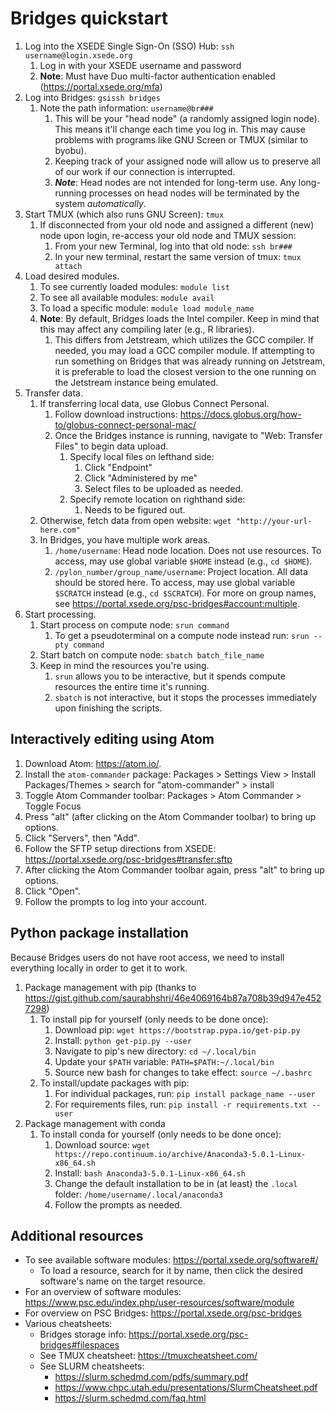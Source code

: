 # Bridges quickstart

1. Log into the XSEDE Single Sign-On (SSO) Hub: `ssh username@login.xsede.org`
    1. Log in with your XSEDE username and password
    1. **Note**: Must have Duo multi-factor authentication enabled (https://portal.xsede.org/mfa)
1. Log into Bridges: `gsissh bridges`
    1. Note the path information: `username@br###`
        1. This will be your "head node" (a randomly assigned login node). This means it'll change each time you log in. This may cause problems with programs like GNU Screen or TMUX (similar to byobu).
        1. Keeping track of your assigned node will allow us to preserve all of our work if our connection is interrupted.
        1. ***Note***: Head nodes are not intended for long-term use. Any long-running processes on head nodes will be terminated by the system *automatically*.
1. Start TMUX (which also runs GNU Screen): `tmux`
    1. If disconnected from your old node and assigned a different (new) node upon login, re-access your old node and TMUX session:
        1. From your new Terminal, log into that old node: `ssh br###`
        1. In your new terminal, restart the same version of tmux: `tmux attach`
1. Load desired modules.
    1. To see currently loaded modules: `module list`
    1. To see all available modules: `module avail`
    1. To load a specific module: `module load module_name`
    1. **Note**: By default, Bridges loads the Intel compiler. Keep in mind that this may affect any compiling later (e.g., R libraries).
        1. This differs from Jetstream, which utilizes the GCC compiler. If needed, you may load a GCC compiler module. If attempting to run something on Bridges that was already running on Jetstream, it is preferable to load the closest version to the one running on the Jetstream instance being emulated.
1. Transfer data.
    1. If transferring local data, use Globus Connect Personal.
        1. Follow download instructions: https://docs.globus.org/how-to/globus-connect-personal-mac/
        1. Once the Bridges instance is running, navigate to "Web: Transfer Files" to begin data upload.
            1. Specify local files on lefthand side:
                1. Click "Endpoint"
                1. Click "Administered by me"
                1. Select files to be uploaded as needed.
            1. Specify remote location on righthand side:
                1. Needs to be figured out.
    1. Otherwise, fetch data from open website: `wget "http://your-url-here.com"`
    1. In Bridges, you have multiple work areas.
        1. `/home/username`: Head node location. Does not use resources. To access, may use global variable `$HOME` instead (e.g., `cd $HOME`).
        1. `/pylon_number/group_name/username`: Project location. All data should be stored here. To access, may use global variable `$SCRATCH` instead (e.g., `cd $SCRATCH`). For more on group names, see https://portal.xsede.org/psc-bridges#account:multiple.
1. Start processing.
    1. Start process on compute node: `srun command`
        1. To get a pseudoterminal on a compute node instead run: `srun --pty command`
    1. Start batch on compute node: `sbatch batch_file_name`
    1. Keep in mind the resources you're using.
        1. `srun` allows you to be interactive, but it spends compute resources the entire time it's running.
        1. `sbatch` is not interactive, but it stops the processes immediately upon finishing the scripts.

## Interactively editing using Atom
1. Download Atom: https://atom.io/.
1. Install the `atom-commander` package: Packages > Settings View > Install Packages/Themes > search for "atom-commander" > install
1. Toggle Atom Commander toolbar: Packages > Atom Commander > Toggle Focus
1. Press "alt" (after clicking on the Atom Commander toolbar) to bring up options.
1. Click "Servers", then "Add".
1. Follow the SFTP setup directions from XSEDE: https://portal.xsede.org/psc-bridges#transfer:sftp
1. After clicking the Atom Commander toolbar again, press "alt" to bring up options.
1. Click "Open".
1. Follow the prompts to log into your account.

## Python package installation
Because Bridges users do not have root access, we need to install everything locally in order to get it to work.

1. Package management with pip (thanks to https://gist.github.com/saurabhshri/46e4069164b87a708b39d947e4527298)
    1. To install pip for yourself (only needs to be done once):
        1. Download pip: `wget https://bootstrap.pypa.io/get-pip.py`
        1. Install: `python get-pip.py --user`
        1. Navigate to pip's new directory: `cd ~/.local/bin`
        1. Update your `$PATH` variable: `PATH=$PATH:~/.local/bin`
        1. Source new bash for changes to take effect: `source ~/.bashrc`
    1. To install/update packages with pip:
        1. For individual packages, run: `pip install package_name --user`
        1. For requirements files, run: `pip install -r requirements.txt --user`
1. Package management with conda
    1. To install conda for yourself (only needs to be done once):
        1. Download source: `wget https://repo.continuum.io/archive/Anaconda3-5.0.1-Linux-x86_64.sh`
        1. Install: `bash Anaconda3-5.0.1-Linux-x86_64.sh`
        1. Change the default installation to be in (at least) the `.local` folder: `/home/username/.local/anaconda3`
        1. Follow the prompts as needed.

## Additional resources
* To see available software modules: https://portal.xsede.org/software#/
    * To load a resource, search for it by name, then click the desired software's name on the target resource.
* For an overview of software modules: https://www.psc.edu/index.php/user-resources/software/module
* For overview on PSC Bridges: https://portal.xsede.org/psc-bridges
* Various cheatsheets:
    * Bridges storage info: https://portal.xsede.org/psc-bridges#filespaces
    * See TMUX cheatsheet: https://tmuxcheatsheet.com/
    * See SLURM cheatsheets:
        * https://slurm.schedmd.com/pdfs/summary.pdf
        * https://www.chpc.utah.edu/presentations/SlurmCheatsheet.pdf
        * https://slurm.schedmd.com/faq.html
